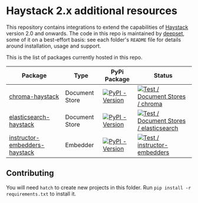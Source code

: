 # Haystack 2.x additional resources

This repository contains integrations to extend the capabilities of [Haystack](https://github.com/deepset-ai/haystack) version 2.0 and
onwards. The code in this repo is maintained by [deepset](https://www.deepset.ai), some of it on a best-effort
basis: see each folder's `README` file for details around installation, usage and support.

This is the list of packages currently hosted in this repo.

| Package                                                           | Type           | PyPi Package                                                                                                                                 | Status                                                                                                                                                                                                                                                                            |
| ----------------------------------------------------------------- | -------------- | -------------------------------------------------------------------------------------------------------------------------------------------- | --------------------------------------------------------------------------------------------------------------------------------------------------------------------------------------------------------------------------------------------------------------------------------- |
| [chroma-haystack](document_stores/chroma/)                        | Document Store | [![PyPI - Version](https://img.shields.io/pypi/v/chroma-haystack.svg)](https://pypi.org/project/chroma-haystack)                             | [![Test / Document Stores / chroma](https://github.com/deepset-ai/haystack-core-integrations/actions/workflows/document_stores_chroma.yml/badge.svg)](https://github.com/deepset-ai/haystack-core-integrations/actions/workflows/document_stores_chroma.yml)                      |
| [elasticsearch-haystack](document_stores/elasticsearch/)          | Document Store | [![PyPI - Version](https://img.shields.io/pypi/v/elasticsearch-haystack.svg)](https://pypi.org/project/elasticsearch-haystack)               | [![Test / Document Stores / elasticsearch](https://github.com/deepset-ai/haystack-core-integrations/actions/workflows/document_stores_elasticsearch.yml/badge.svg)](https://github.com/deepset-ai/haystack-core-integrations/actions/workflows/document_stores_elasticsearch.yml) |
| [instructor-embedders-haystack](components/instructor-embedders/) | Embedder       | [![PyPI - Version](https://img.shields.io/pypi/v/instructor-embedders-haystack.svg)](https://pypi.org/project/instructor-embedders-haystack) | [![Test / instructor-embedders](https://github.com/deepset-ai/haystack-core-integrations/actions/workflows/components_instructor_embedders.yml/badge.svg)](https://github.com/deepset-ai/haystack-core-integrations/actions/workflows/components_instructor_embedders.yml)        |

## Contributing

You will need `hatch` to create new projects in this folder. Run `pip install -r requirements.txt` to install it.
